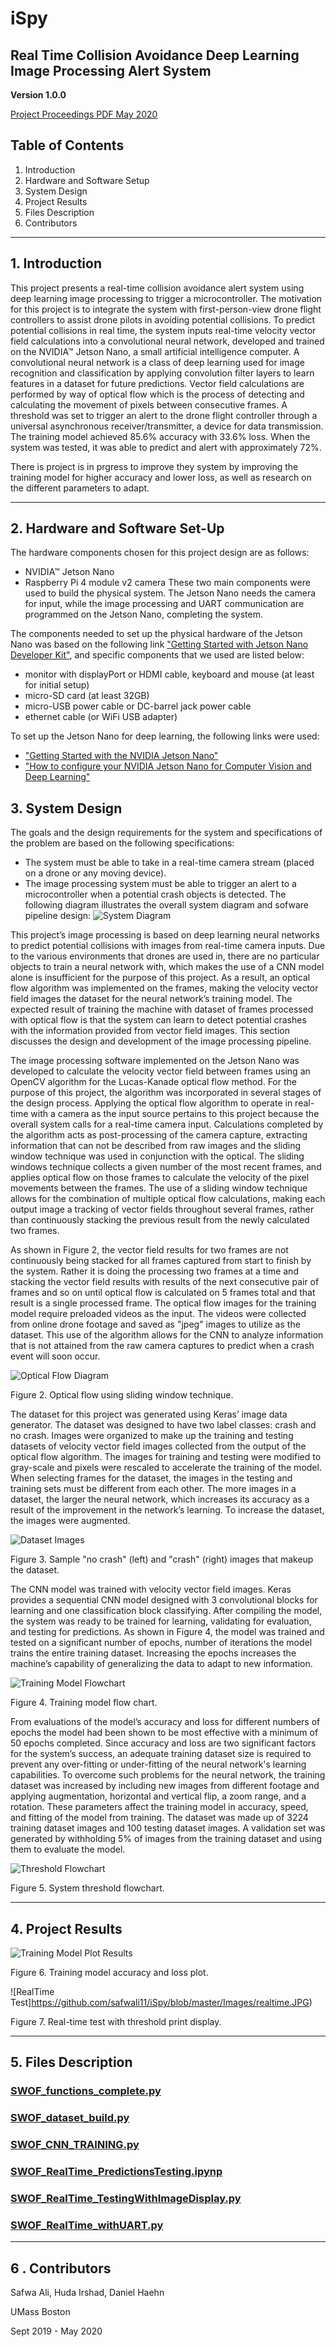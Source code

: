 # iSpy
## Real Time Collision Avoidance Deep Learning Image Processing Alert System

**Version 1.0.0**

[Project Proceedings PDF May 2020](https://github.com/safwali11/iSpy/blob/master/ENGIN492_Project_Proceeding_05292020.pdf)

## Table of Contents
1. Introduction
2. Hardware and Software Setup
3. System Design
4. Project Results
5. Files Description
6. Contributors

---

## 1. Introduction
This project presents a real-time collision avoidance alert system using deep
learning image processing to trigger a microcontroller. The motivation for this
project is to integrate the system with first-person-view drone flight
controllers to assist drone pilots in avoiding potential collisions.
To predict potential collisions in real time, the system inputs real-time
velocity vector field calculations into a convolutional neural network,
developed and trained on the NVIDIA™ Jetson Nano, a small artificial
intelligence computer. A convolutional neural network is a class of deep
learning used for image recognition and classification by applying convolution
filter layers to learn features in a dataset for future predictions. Vector
field calculations are performed by way of optical flow which is the process of
detecting and calculating the movement of pixels between consecutive frames.
A threshold was set to trigger an alert to the drone flight controller through
a universal asynchronous receiver/transmitter, a device for data transmission.
The training model achieved 85.6% accuracy with 33.6% loss. When the system
was tested, it was able to predict and alert with approximately 72%.

There is project is in prgress to improve they system by improving the training
model for higher accuracy and lower loss, as well as research on the different
parameters to adapt.

---

## 2. Hardware and Software Set-Up
The hardware components chosen for this project design are as follows:
* NVIDIA™ Jetson Nano
* Raspberry Pi 4 module v2 camera
These two main components were used to build the physical system. The Jetson Nano
needs the camera for input, while the image processing and UART communication are
programmed on the Jetson Nano, completing the system.

The components needed to set up the physical hardware of the Jetson Nano was based
on the following link
["Getting Started with Jetson Nano Developer Kit"](https://developer.nvidia.com/embedded/learn/get-started-jetson-nano-devkit#intro),
and specific components that we used are listed below:
* monitor with displayPort or HDMI cable, keyboard and mouse (at least for initial setup)
* micro-SD card (at least 32GB)
* micro-USB power cable or DC-barrel jack power cable
* ethernet cable (or WiFi USB adapter)

To set up the Jetson Nano for deep learning, the following links were used:
* ["Getting Started with the NVIDIA Jetson Nano"](https://www.pyimagesearch.com/2019/05/06/getting-started-with-the-nvidia-jetson-nano/)
* ["How to configure your NVIDIA Jetson Nano for Computer Vision and Deep Learning"](https://www.pyimagesearch.com/2020/03/25/how-to-configure-your-nvidia-jetson-nano-for-computer-vision-and-deep-learning/)


## 3. System Design
The goals and the design requirements for the system and specifications of
the problem are based on the following specifications:
* The system must be able to take in a real-time camera stream (placed on
a drone or any moving device).
* The image processing system must be able to trigger an alert to a microcontroller
when a potential crash objects is detected.
The following diagram illustrates the overall system diagram and sofware pipeline
design:
![System Diagram](https://github.com/safwali11/iSpy/blob/master/Images/completesystem.JPG)

This project’s image processing is based on deep learning neural networks to
predict potential collisions with images from real-time camera inputs. Due to
the various environments that drones are used in, there are no particular
objects to train a neural network with, which makes the use of a CNN model alone
is insufficient for the purpose of this project. As a result, an optical flow
algorithm was implemented on the frames, making the velocity vector field images
the dataset for the neural network’s training model. The expected result of
training the machine with dataset of frames processed with optical flow is that
the system can learn to detect potential crashes with the information provided
from vector field images. This section discusses the design and development of
the image processing pipeline.

The image processing software implemented on the Jetson Nano was developed to
calculate the velocity vector field between frames using an OpenCV algorithm for
the Lucas-Kanade optical flow method. For the purpose of this project, the
algorithm was incorporated in several stages of the design process. Applying the
optical flow algorithm to operate in real-time with a camera as the input source
pertains to this project because the overall system calls for a real-time camera
input. Calculations completed by the algorithm acts as post-processing of the
camera capture, extracting information that can not be described from raw images
and the sliding window technique was used in conjunction with the optical. The
sliding windows technique collects a given number of the most recent frames, and
applies optical flow on those frames to calculate the velocity of the pixel
movements between the frames. The use of a sliding window technique allows for
the combination of multiple optical flow calculations, making each output image
a tracking of vector fields throughout several frames, rather than continuously
stacking the previous result from the newly calculated two frames.

As shown in Figure 2, the vector field results for two frames are not
continuously being stacked for all frames captured from start to finish by the
system. Rather it is doing the processing two frames at a time and stacking the
vector field results with results of the next consecutive pair of frames and so
on until optical flow is calculated on 5 frames total and that result is a
single processed frame. The optical flow images for the training model require
preloaded videos as the input. The videos were collected from online drone
footage and saved as "jpeg" images to utilize as the dataset. This use of the
algorithm allows for the CNN to analyze information that is not attained from
the raw camera captures to predict when a crash event will soon occur.

![Optical Flow Diagram](https://github.com/safwali11/iSpy/blob/master/Images/otpicalflowdiagram.JPG)

Figure 2. Optical flow using sliding window technique.

The dataset for this project was generated using Keras’ image data generator.
The dataset was designed to have two label classes: crash and no crash. Images
were organized to make up the training and testing datasets of velocity vector
field images collected from the output of the optical flow algorithm. The images
for training and testing were modified to gray-scale and pixels were rescaled to
accelerate the training of the model. When selecting frames for the dataset, the
images in the testing and training sets must be different from each other. The
more images in a dataset, the larger the neural network, which increases its
accuracy as a result of the improvement in the network’s learning. To increase
the dataset, the images were augmented.

![Dataset Images](https://github.com/safwali11/iSpy/blob/master/Images/dataset_images.JPG)

Figure 3. Sample "no crash" (left) and "crash" (right) images that makeup the dataset.

The CNN model was trained with velocity vector field images. Keras provides a
sequential CNN model designed with 3 convolutional blocks for learning and one
classification block classifying. After compiling the model, the system was
ready to be trained for learning, validating for evaluation, and testing for
predictions. As shown in Figure 4, the model was trained and tested on a
significant number of epochs, number of iterations the model trains the entire
training dataset. Increasing the epochs increases the machine’s capability of
generalizing the data to adapt to new information.

![Training Model Flowchart](https://github.com/safwali11/iSpy/blob/master/Images/CNN_model%20(2).png)

Figure 4. Training model flow chart.

From evaluations of the model’s accuracy and loss for different numbers of
epochs the model had been shown to be most effective with a minimum of 50 epochs
completed. Since accuracy and loss are two significant factors for the system’s
success, an adequate training dataset size is required to prevent any
over-fitting or under-fitting of the neural network's learning capabilities. To
overcome such problems for the neural network, the training dataset was
increased by including new images from different footage and applying
augmentation, horizontal and vertical flip, a zoom range, and a rotation. These
parameters affect the training model in accuracy, speed, and fitting of the model
from training. The dataset was made up of 3224 training dataset images and 100
testing dataset images. A validation set was generated by withholding 5% of
images from the training dataset and using them to evaluate the model.

![Threshold Flowchart](https://github.com/safwali11/iSpy/blob/master/Images/threshold_flowchart.png)

Figure 5. System threshold flowchart.

---

## 4. Project Results




![Training Model Plot Results](https://github.com/safwali11/iSpy/blob/master/Images/plot_acc_loss.png)

Figure 6. Training model accuracy and loss plot.


![RealTime Test]https://github.com/safwali11/iSpy/blob/master/Images/realtime.JPG)

Figure 7. Real-time test with threshold print display.

---

## 5. Files Description

### [SWOF_functions_complete.py](https://github.com/safwali11/iSpy/blob/master/SWOF_functions_complete.py)


### [SWOF_dataset_build.py](https://github.com/safwali11/iSpy/blob/master/SWOF_dataset_build.py)


### [SWOF_CNN_TRAINING.py](https://github.com/safwali11/iSpy/blob/master/SWOF_CNN_training.py)


### [SWOF_RealTime_PredictionsTesting.ipynp](https://github.com/safwali11/iSpy/blob/master/SWOF_RealTime_PredictionsTesting.ipynb)


### [SWOF_RealTime_TestingWithImageDisplay.py](https://github.com/safwali11/iSpy/blob/master/SWOF_RealTime_TestingWithImageDisplay.py)


### [SWOF_RealTime_withUART.py](https://github.com/safwali11/iSpy/blob/master/SWOF_RealTime_withUART.py)


---

## 6 . Contributors
Safwa Ali, Huda Irshad, Daniel Haehn

UMass Boston

Sept 2019 - May 2020
